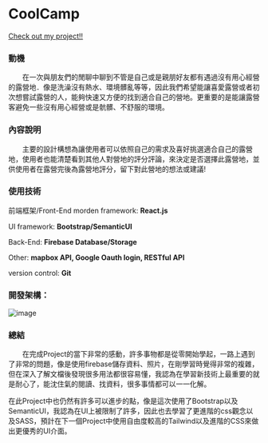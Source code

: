 # CoolCamp
[Check out my project!!](https://coolcamp-f0b6e.web.app)


### 動機
&emsp;&emsp;在一次與朋友們的閒聊中聊到不管是自己或是親朋好友都有遇過沒有用心經營的露營地．像是洗澡沒有熱水、環境髒亂等等，因此我們希望能讓喜愛露營或者初次想嘗試露營的人，能夠快速又方便的找到適合自己的營地。更重要的是能讓露營客避免一些沒有用心經營或是骯髒、不舒服的環境。


### 內容說明
&emsp;&emsp;主要的設計構想為讓使用者可以依照自己的需求及喜好挑選適合自己的露營地，使用者也能清楚看到其他人對營地的評分評論，來決定是否選擇此露營地，並供使用者在露營完後為露營地評分，留下對此營地的想法或建議!


### 使用技術
前端框架/Front-End morden framework: **React.js**

UI framework: **Bootstrap/SemanticUI**

Back-End: **Firebase Database/Storage**

Other: **mapbox API, Google Oauth login, RESTful API**

version control: **Git**

### 開發架構：

![image](https://user-images.githubusercontent.com/80499340/163546431-d3c6f7af-776c-4ff3-a338-a84fbc6f9ddc.png)

### 總結
&emsp;&emsp;在完成Project的當下非常的感動，許多事物都是從零開始學起，一路上遇到了非常的問題，像是使用firebase儲存資料、照片，在剛學習時覺得非常的複雜，但在深入了解文檔後發現很多用法都很容易懂，我認為在學習新技術上最重要的就是耐心了，能沈住氣的閱讀、找資料，很多事情都可以一一化解。
  
在此Project中也仍然有許多可以進步的點，像是這次使用了Bootstrap以及SemanticUI，我認為在UI上被限制了許多，因此也去學習了更進階的css觀念以及SASS，預計在下一個Project中使用自由度較高的Tailwind以及進階的CSS來做出更優秀的UI介面。




